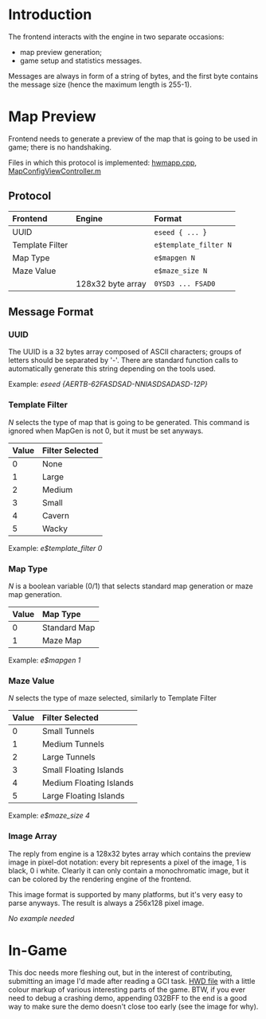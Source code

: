

# Introduction #

The frontend interacts with the engine in two separate occasions:
  * map preview generation;
  * game setup and statistics messages.

Messages are always in form of a string of bytes, and the first byte contains the message size (hence the maximum length is 255-1).

# Map Preview #
Frontend needs to generate a preview of the map that is going to be used in game; there is no handshaking.

Files in which this protocol is implemented: [hwmapp.cpp](http://code.google.com/p/hedgewars/source/browse/QTfrontend/hwmap.cpp), [MapConfigViewController.m](http://code.google.com/p/hedgewars/source/browse/project_files/HedgewarsMobile/Classes/MapConfigViewController.m)

## Protocol ##
| **Frontend**      | **Engine**          | **Format**                  |
|:------------------|:--------------------|:----------------------------|
| UUID              |                     | `eseed { ... `}             |
| Template Filter   |                     | `e$template_filter N`       |
| Map Type          |                     | `e$mapgen N`                |
| Maze Value        |                     | `e$maze_size N`             |
|                   | 128x32 byte array   | `0YSD3 ... FSAD0`           |

## Message Format ##
### UUID ###
The UUID is a 32 bytes array composed of ASCII characters; groups of letters should be separated by '-'. There are standard function calls to automatically generate this string depending on the tools used.

Example: _eseed {AERTB-62FASDSAD-NNIASDSADASD-12P}_

### Template Filter ###
_N_ selects the type of map that is going to be generated. This command is ignored when MapGen is not 0, but it must be set anyways.

| **Value** | **Filter Selected** |
|:----------|:--------------------|
| 0         | None                |
| 1         | Large               |
| 2         | Medium              |
| 3         | Small               |
| 4         | Cavern              |
| 5         | Wacky               |

Example: _e$template\_filter 0_

### Map Type ###
_N_ is a boolean variable (0/1) that selects standard map generation or maze map generation.

| **Value** | **Map Type**   |
|:----------|:---------------|
| 0         | Standard Map   |
| 1         | Maze Map       |

Example: _e$mapgen 1_

### Maze Value ###
_N_ selects the type of maze selected, similarly to Template Filter

| **Value** | **Filter Selected**       |
|:----------|:--------------------------|
| 0         | Small Tunnels             |
| 1         | Medium Tunnels            |
| 2         | Large Tunnels             |
| 3         | Small Floating Islands    |
| 4         | Medium Floating Islands   |
| 5         | Large Floating Islands    |

Example: _e$maze\_size 4_

### Image Array ###
The reply from engine is a 128x32 bytes array which contains the preview image in pixel-dot notation: every bit represents a pixel of the image, 1 is black, 0 i white. Clearly it can only contain a monochromatic image, but it can be colored by the rendering engine of the frontend.

This image format is supported by many platforms, but it's very easy to parse anyways. The result is always a 256x128 pixel image.

_No example needed_

# In-Game #

This doc needs more fleshing out, but in the interest of contributing, submitting an image I'd made after reading a GCI task.
[HWD file](http://hedgewars.googlecode.com/hg/doc/hwdemo.png) with a little colour markup of various interesting parts of the game.  BTW, if you ever need to debug a crashing demo, appending 032BFF to the end is a good way to make sure the demo doesn't close too early (see the image for why).